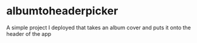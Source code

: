 # albumtoheaderpicker
A simple project I deployed that takes an album cover and puts it onto the header of the app
